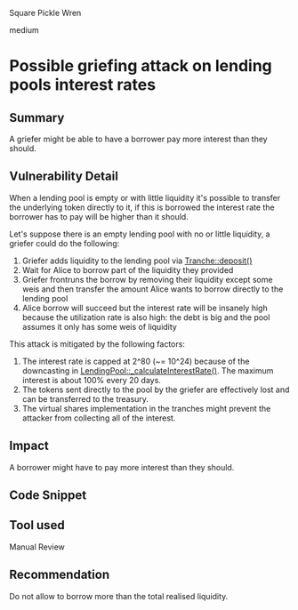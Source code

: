 Square Pickle Wren

medium

# Possible griefing attack on lending pools interest rates

## Summary
A griefer might be able to have a borrower pay more interest than they should.

## Vulnerability Detail
When a lending pool is empty or with little liquidity it's possible to transfer the underlying token directly to it, if this is borrowed the interest rate the borrower has to pay will be higher than it should. 

Let's suppose there is an empty lending pool with no or little liquidity, a griefer could do the following:
1. Griefer adds liquidity to the lending pool via [Tranche::deposit()](https://github.com/sherlock-audit/2023-12-arcadia/blob/main/lending-v2/src/Tranche.sol#L156C14-L156C21)
2. Wait for Alice to borrow part of the liquidity they provided
3. Griefer frontruns the borrow by removing their liquidity except some weis and then transfer the amount Alice wants to borrow directly to the lending pool
4. Alice borrow will succeed but the interest rate will be insanely high because the utilization rate is also high: the debt is big and the pool assumes it only has some weis of liquidity

This attack is mitigated by the following factors:
1. The interest rate is capped at 2^80 (~= 10^24) because of the downcasting in [LendingPool::_calculateInterestRate()](https://github.com/sherlock-audit/2023-12-arcadia/blob/main/lending-v2/src/LendingPool.sol#L837). The maximum interest is about 100% every 20 days.
2. The tokens sent directly to the pool by the griefer are effectively lost and can be transferred to the treasury.
3. The virtual shares implementation in the tranches might prevent the attacker from collecting all of the interest.


## Impact
A borrower might have to pay more interest than they should. 

## Code Snippet

## Tool used

Manual Review

## Recommendation
Do not allow to borrow more than the total realised liquidity.
